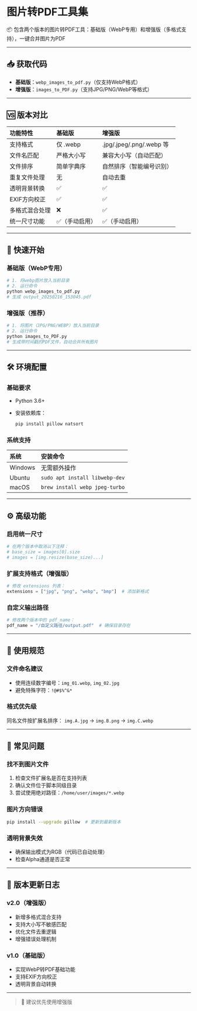 # 图片转PDF工具集 

📦 包含两个版本的图片转PDF工具：基础版（WebP专用）和增强版（多格式支持），一键合并图片为PDF

---

## 📥 获取代码
- **基础版**：`webp_images_to_pdf.py`（仅支持WebP格式）
- **增强版**：`images_to_PDF.py`（支持JPG/PNG/WebP等格式）

------

## 🆚 版本对比

| 功能特性       | 基础版        | 增强版                   |
| :------------- | :------------ | :----------------------- |
| 支持格式       | 仅 .webp      | .jpg/.jpeg/.png/.webp 等 |
| 文件名匹配     | 严格大小写    | 兼容大小写（自动匹配）   |
| 文件排序       | 简单字典序    | 自然排序（智能编号识别） |
| 重复文件处理   | 无            | 自动去重                 |
| 透明背景转换   | ✅             | ✅                        |
| EXIF方向校正   | ✅             | ✅                        |
| 多格式混合处理 | ❌             | ✅                        |
| 统一尺寸功能   | ✅（手动启用） | ✅（手动启用）            |

------

## 🚀 快速开始

### 基础版（WebP专用）

```bash
# 1. 将webp图片放入当前目录
# 2. 运行命令
python webp_images_to_pdf.py
# 生成 output_20250216_153045.pdf
```

### 增强版（推荐）

```bash
# 1. 将图片（JPG/PNG/WEBP）放入当前目录
# 2. 运行命令
python images_to_PDF.py
# 生成带时间戳的PDF文件，自动合并所有图片
```

------

## 🛠️ 环境配置

### 基础要求

- Python 3.6+

- 安装依赖库：

  ```bash
  pip install pillow natsort
  ```

### 系统支持

| 系统    | 安装命令                       |
| :------ | :----------------------------- |
| Windows | 无需额外操作                   |
| Ubuntu  | `sudo apt install libwebp-dev` |
| macOS   | `brew install webp jpeg-turbo` |

------

## ⚙️ 高级功能

### 启用统一尺寸

```python
# 在两个版本中取消以下注释：
# base_size = images[0].size
# images = [img.resize(base_size)...]
```

### 扩展支持格式（增强版）

```python
# 修改 extensions 列表：
extensions = ["jpg", "png", "webp", "bmp"]  # 添加新格式
```

### 自定义输出路径

```python
# 修改两个版本中的 pdf_name：
pdf_name = "/自定义路径/output.pdf"  # 确保目录存在
```

------

## 📝 使用规范

### 文件命名建议

- 使用连续数字编号：`img_01.webp`, `img_02.jpg`
- 避免特殊字符：`!@#$%^&*`

### 格式优先级

同名文件按扩展名排序：
`img.A.jpg` → `img.B.png` → `img.C.webp`

------

## 🐞 常见问题

### 找不到图片文件

1. 检查文件扩展名是否在支持列表
2. 确认文件位于脚本同级目录
3. 尝试使用绝对路径：`/home/user/images/*.webp`

### 图片方向错误

```bash
pip install --upgrade pillow  # 更新到最新版本
```

### 透明背景失效

- 确保输出模式为RGB（代码已自动处理）
- 检查Alpha通道是否正常

------

## 📜 版本更新日志

### v2.0（增强版）

- 新增多格式混合支持
- 支持大小写不敏感匹配
- 优化文件去重逻辑
- 增强错误处理机制

### v1.0（基础版）

- 实现WebP转PDF基础功能
- 支持EXIF方向校正
- 透明背景自动转换

------

> 📌 建议优先使用增强版

